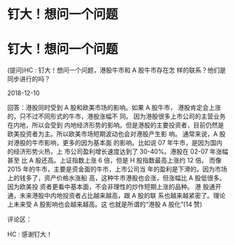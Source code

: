 # 钉大！想问一个问题

# 钉大！想问一个问题

(提问)HC : 钉大！想问一个问题，港股牛市和 A 股牛市存在怎 样的联系？他们是同步进行的吗？

2018-12-10

回答：港股同时受到 A 股和欧美市场的影响。如果 A 股牛市， 港股肯定会上涨的，只不过不同形式的牛市，港股涨幅不 同。 因为港股很多上市公司的主营业务在内地，所以会受到 内地经济形势的影响。但是港股的主要投资者，目前仍然是 欧美投资者为主。所以欧美市场短期波动也会对港股产生影 响。 通常来说，A 股对港股的牛市影响，更多的因为基本面 的影响。比如说 07 年牛市，是因为国内的经济形势火热，上 市公司盈利增长速度达到了 30-40%。港股在 02-07 年涨幅甚至 比 A 股还高。上证指数上涨 6 倍，但是 H 股指数最高上涨约 12 倍。 而像 2015 年的牛市，主要是资金面的牛市，上市公司当 年的盈利是下滑的。因为市场上的钱多了，资产价格水涨船 高，这种牛市港股也会涨，但涨幅比 A 股低很多。因为欧美投 资者更看中基本面，不会非理性的炒作短期上涨的品种。 港 股通开通，未来港股中内地投资者占比越来越高，跟 A 股的联 系也越来越紧密了。理论上未来受 A 股影响也会越来越高。这 也就是所谓的“港股 A 股化”(14 赞)

评论区：

HC : 感谢钉大！